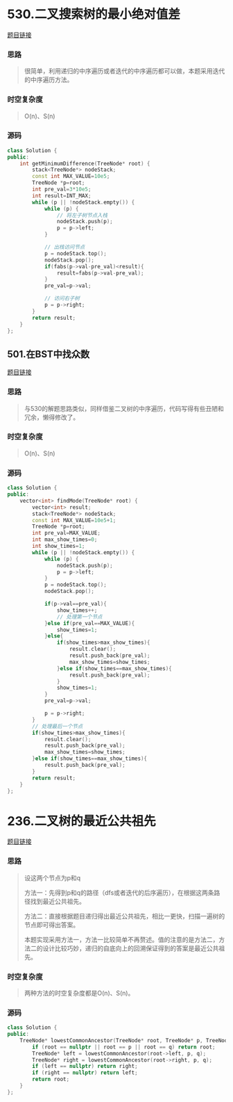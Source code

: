 # 530.二叉搜索树的最小绝对值差

[题目链接](https://leetcode.cn/problems/minimum-absolute-difference-in-bst/description/)

### 思路

> 很简单，利用递归的中序遍历或者迭代的中序遍历都可以做，本题采用迭代的中序遍历方法。

### 时空复杂度

> O(n)、S(n)

### 源码

```C++
class Solution {
public:
    int getMinimumDifference(TreeNode* root) {
        stack<TreeNode*> nodeStack;
        const int MAX_VALUE=10e5;
        TreeNode *p=root;
        int pre_val=3*10e5;
        int result=INT_MAX;
        while (p || !nodeStack.empty()) {
            while (p) {
                // 将左子树节点入栈
                nodeStack.push(p);
                p = p->left;
            }

            // 出栈访问节点
            p = nodeStack.top();
            nodeStack.pop();
            if(fabs(p->val-pre_val)<result){
                result=fabs(p->val-pre_val);
            }
            pre_val=p->val;

            // 访问右子树
            p = p->right;
        }
        return result;
    }
};
```

## 501.在BST中找众数

[题目链接](https://leetcode.cn/problems/find-mode-in-binary-search-tree/description/)

### 思路

> 与530的解题思路类似，同样借鉴二叉树的中序遍历，代码写得有些丑陋和冗余，懒得修改了。

### 时空复杂度

> O(n)、S(n)

### 源码

```C++
class Solution {
public:
    vector<int> findMode(TreeNode* root) {
        vector<int> result;
        stack<TreeNode*> nodeStack;
        const int MAX_VALUE=10e5+1;
        TreeNode *p=root;
        int pre_val=MAX_VALUE;
        int max_show_times=0;
        int show_times=1;
        while (p || !nodeStack.empty()) {
            while (p) {
                nodeStack.push(p);
                p = p->left;
            }
            p = nodeStack.top();
            nodeStack.pop();

            if(p->val==pre_val){
                show_times++;
                // 处理第一个节点
            }else if(pre_val==MAX_VALUE){
                show_times=1;
            }else{
                if(show_times>max_show_times){
                    result.clear();
                    result.push_back(pre_val);
                    max_show_times=show_times;
                }else if(show_times==max_show_times){
                    result.push_back(pre_val);
                }
                show_times=1;
            }
            pre_val=p->val;

            p = p->right;
        }
        // 处理最后一个节点
        if(show_times>max_show_times){
            result.clear();
            result.push_back(pre_val);
            max_show_times=show_times;
        }else if(show_times==max_show_times){
            result.push_back(pre_val);
        }
        return result;
    }
};
```



# 236.二叉树的最近公共祖先

[题目链接](https://leetcode.cn/problems/lowest-common-ancestor-of-a-binary-tree/description/)

### 思路

> 设这两个节点为p和q
>
> 方法一：先得到p和q的路径（dfs或者迭代的后序遍历），在根据这两条路径找到最近公共祖先。
>
> 方法二：直接根据题目递归得出最近公共祖先，相比一更快，扫描一遍树的节点即可得出答案。
>
> 本题实现采用方法一，方法一比较简单不再赘述。值的注意的是方法二，方法二的设计比较巧妙，递归的自底向上的回溯保证得到的答案是最近公共祖先。

### 时空复杂度

> 两种方法的时空复杂度都是O(n)、S(n)。

### 源码

```C++
class Solution {
public:
    TreeNode* lowestCommonAncestor(TreeNode* root, TreeNode* p, TreeNode* q) {
        if (root == nullptr || root == p || root == q) return root;
        TreeNode* left = lowestCommonAncestor(root->left, p, q);
        TreeNode* right = lowestCommonAncestor(root->right, p, q);
        if (left == nullptr) return right;
        if (right == nullptr) return left;
        return root;
    }
};
```

